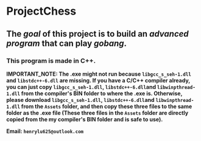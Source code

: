 # ProjectChess
## The _goal_ of this project is to build an *advanced program* that can play *gobang*.
### This program is made in **C++**.

**IMPORTANT_NOTE: The .exe might not run because ```libgcc_s_seh-1.dll``` and ```libstdc++-6.dll``` are missing. If you have a C/C++ compiler already, you can just copy  ```libgcc_s_seh-1.dll```, ```libstdc++-6.dll```and ```libwinpthread-1.dll``` from the compiler's BIN folder to where the .exe is. Otherwise, please download ```libgcc_s_seh-1.dll```, ```libstdc++-6.dll```and ```libwinpthread-1.dll``` from the ```Assets``` folder, and then copy these three files to the same folder as the .exe file (These three files in the ```Assets``` folder are directly copied from the my compiler's BIN folder and is safe to use).**

**Email: ```henrylu625@outlook.com```**

